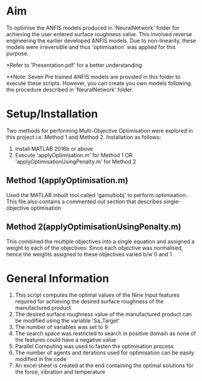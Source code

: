 # Aim  
To optimise the ANFIS models produced in 'NeuralNetwork' folder for achieving the user entered surface roughness value. This involved reverse engineering the earlier developed ANFIS models. Due to non-linearity, these models were irreversible and thus 'optimisation' was applied for this purpose.

*Refer to 'Presentation.pdf' for a better understanding

**Note: Seven Pre trained ANFIS models are provided in this folder to execute these scripts. However, you can create you own models following the procedure described in 'NeuralNetwork' folder.

# Setup/Installation
Two methods for performing Multi-Objective Optimisation were explored in this project i.e. Method 1 and Method 2. Installation as follows:
1. Install MATLAB 2016b or above
2. Execute 'applyOptimisation.m' for Method 1 OR 'applyOptimisationUsingPenalty.m' for Method 2

## Method 1(applyOptimisation.m)
Used the MATLAB inbuilt tool called 'gamultiobj' to perform optimisation . This file also contains a commented out section that describes single-objective optimisation

## Method 2(applyOptimisationUsingPenalty.m)
This combined the multiple objectives into a single equation and assigned a weight to each of the objectives. Since each objective was normalised, hence the weights assigned to these objectives varied b/w 0 and 1

# General Information
1. This script computes the optimal values of the Nine Input features required for achieving the desired surface roughness of the manufactured product
2. The desired surface roughness value of the manufactured product can be modified using the variable 'Sa_Target'
3. The number of variables was set to 9 
4. The search space was restricted to search in positive domain as none of the features could have a negative value
4. Parallel Computing was used to fasten the optimisation process
5. The number of agents and iterations used for optimisation can be easily modified in the code
6. An excel sheet is created at the end containing the optimal solutions for the force, vibration and temperature
